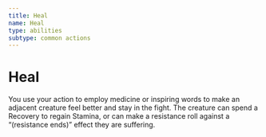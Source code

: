 ```yaml
---
title: Heal
name: Heal
type: abilities
subtype: common actions
---
```


# Heal

You use your action to employ medicine or inspiring words to make an adjacent creature feel better and stay in the fight. The creature can spend a Recovery to regain Stamina, or can make a resistance roll against a “(resistance ends)” effect they are suffering.
